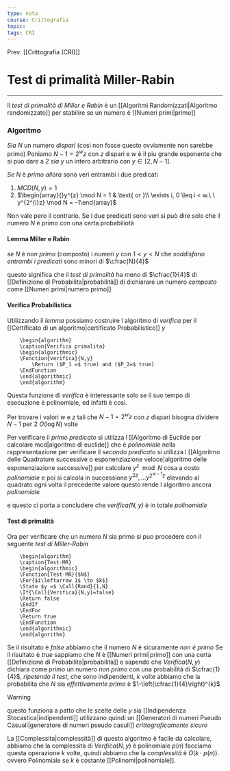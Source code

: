 ```yaml
---
type: nota
course: Crittografia
topic: 
tags: CRI
---
```


Prev: [[Crittografia (CRI)]]

# Test di primalità Miller-Rabin
---
Il _test di primalità di Miller e Rabin_ è un [[Algoritmi Randomizzati|Algoritmo randomizzato]] per stabilire se un numero è [[Numeri primi|primo]]

### Algoritmo 
_Sia_ $N$ un numero _dispari_ 
	(cosi non fosse questo ovviamente non sarebbe primo)
Poniamo $N-1=2^{w}z$ con $z$ dispari e $w$ è il piu grande esponente che si puo dare a $2$
_sia_ $y$ un intero arbitrario con $y \in [2,N-1]$.

_Se_ $N$ è _primo_ 
_allora_ sono veri entrambi i due  predicati
1. $MCD(N,y)=1$
2. $\begin{array}{}y^{z} \mod N = 1  & \text{ or }\\ \exists i, 0 \leq i < w.\ \ y^{2^{i}z} \mod N = -1\end{array}$

Non vale pero il contrario.
Se i due predicati sono veri si può dire solo che il numero $N$ è primo con una certa probabiliotà 

#### Lemma Miller e Rabin
_se_ $N$ è _non primo_ (composto) i numeri $y$ con $1< y < N$ che _soddisfano entrambi i predicati_ sono minori di $\cfrac{N}{4}$

questo significa che il _test di primalità_ ha meno di $\cfrac{1}{4}$ di [[Definizione di Probabilita|probabilità]] di dichiarare un numero _composto_ come [[Numeri primi|numero primo]]

#### Verifica Probabilistica
Utilizzando il _lemma_ possiamo costruire l algoritmo di _verifica_ per il [[Certificato di un algoritmo|certificato Probabilistico]] $y$ 
```pseudo
	\begin{algorithm}
	\caption{Verifica primalita}
	\begin{algorithmic}
	\Function{verifica}{N,y}
		\Return ($P_1 =$ true) and ($P_2=$ true)
	\EndFunction
	\end{algorithmic}
	\end{algorithm}
```
Questa funzione di _verifica_ è interessante solo se il suo tempo di esecuzione è polinomiale, ed infatti è cosi. 

Per trovare i valori $w$ e $z$ tali che $N-1=2^{w}z$ con $z$ dispari bisogna dividere $N-1$ per $2$ $O(\log N)$ volte
 
Per verificare il _primo predicato_ si utilizza l [[Algoritmo di Euclide per calcolare mcd|algoritmo di euclide]] che è _polinomiale_ nella rappresentazione
per verificare il _secondo predicato_ si utilizza l [[Algoritmo delle Quadrature successive o esponenziazione veloce|algoritmo delle esponenziazione successive]] per calcolare $y^{z} \mod N$ cosa a costo _polinomiale_ e poi si calcola in successione $y^{2z},\dots y^{2^{w-1}z}$ elevando al quadrato ogni volta il precedente valore questo rende l algoritmo ancora _polinomiale_

e questo ci porta a concludere che _$verifica(N,y)$_ è in totale _polinomiale_

#### Test di primalità
Ora per verificare che un numero $N$ sia primo si puo procedere con il seguente _test di Miller-Rabin_
```pseudo
	\begin{algorithm}
	\caption{Test-MR}
	\begin{algorithmic}
	\Function{Test-MR}{$N$}
	\For{$i\leftarrow 1$ \to $k$}
	\State $y =$ \Call{Rand}{1,N}
	\If{\Call{Verifica}{N,y}=false}
	\Return false
	\EndIf 
	\EndFor
	\Return true
	\EndFunction
	\end{algorithmic}
	\end{algorithm}
```
Se il risultato è $false$ abbiamo che il numero $N$ è sicuramente _non è primo_ 
Se il risultato è $true$ sappiamo che $N$ è [[Numeri primi|primo]] con una certa [[Definizione di Probabilita|probabilità]] e sapendo che $Verifica(N,y)$ dichiara come _primo_ un numero _non primo_ con una probabilità di $\cfrac{1}{4}$, _ripetendo il test_, che sono indipendenti, $k$ volte abbiamo che la probabilita che $N$  sia _effettivamente primo_ è  $1-\left(\cfrac{1}{4}\right)^{k}$

>[!warning]
>questo funziona a patto che le scelte delle $y$ sia [[Indipendenza Stocastica|indipendenti]] utilizzano quindi un [[Generatori di numeri Pseudo Casuali|generatore di numeri pseudo casuli]] _crittograficamente sicuro_

La [[Complessita|complessità]] di questo algoritmo è facile da calcolare, abbiamo che la complessità di $Verifica(N,y)$ è polinomiale $p(n)$ facciamo questa operazione $k$ volte, quindi abbiamo che la _complessità_ è $O(k\cdot p(n))$. ovvero Polinomiale se $k$ è costante [[Polinomi|polinomiale]]. 